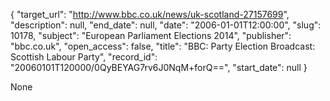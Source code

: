 {
  "target_url": "http://www.bbc.co.uk/news/uk-scotland-27157699", 
  "description": null, 
  "end_date": null, 
  "date": "2006-01-01T12:00:00", 
  "slug": 10178, 
  "subject": "European Parliament Elections 2014", 
  "publisher": "bbc.co.uk", 
  "open_access": false, 
  "title": "BBC:  Party Election Broadcast: Scottish Labour Party", 
  "record_id": "20060101T120000/0QyBEYAG7rv6J0NqM+forQ==", 
  "start_date": null
}

None